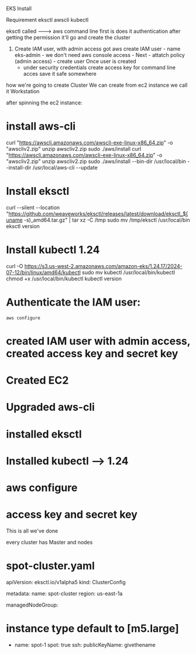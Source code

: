 EKS Install

Requirement
eksctl
awscli
kubectl

eksctl called ---> aws command line
    first is does it authentication
    after getting the permission it'll go and create the cluster

1. Create IAM user, with admin access
    got aws create IAM user 
        - name eks-admin
        - we don't need aws console access
        - Next
        - attatch policy (admin access)
        - create user
    Once user is created
    - under security credentials
     create access key for command line acces
     save it safe somewhere

how we're going to create Cluster
We can create from ec2 instance we call it Workstation

after spinning the ec2 instance:
# install aws-cli
curl "https://awscli.amazonaws.com/awscli-exe-linux-x86_64.zip" -o "awscliv2.zip"
unzip awscliv2.zip
sudo ./aws/install
curl "https://awscli.amazonaws.com/awscli-exe-linux-x86_64.zip" -o "awscliv2.zip"
unzip awscliv2.zip
sudo ./aws/install --bin-dir /usr/local/bin --install-dir /usr/local/aws-cli --update

# Install eksctl
curl --silent --location "https://github.com/weaveworks/eksctl/releases/latest/download/eksctl_$(uname -s)_amd64.tar.gz" | tar xz -C /tmp
sudo mv /tmp/eksctl /usr/local/bin
eksctl version

# Install kubectl 1.24
curl -O https://s3.us-west-2.amazonaws.com/amazon-eks/1.24.17/2024-07-12/bin/linux/amd64/kubectl
sudo mv kubectl /usr/local/bin/kubectl
chmod +x /usr/local/bin/kubectl
kubectl version

# Authenticate the IAM user:
    aws configure
# created IAM user with admin access, created access key and secret key
# Created EC2
# Upgraded aws-cli
# installed eksctl
# Installed kubectl --> 1.24
# aws configure
# access key and secret key
This is all we've done

every cluster has Master and nodes

# spot-cluster.yaml
apiVersion: eksctl.io/v1alpha5
kind: ClusterConfig

metadata:
  name: spot-cluster
  region: us-east-1a

managedNodeGroup:

# instance type default to [m5.large]
- name: spot-1
  spot: true
  ssh:
    publicKeyName: givethename




